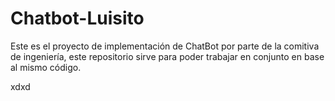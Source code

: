 # Chatbot-Luisito
Este es el proyecto de implementación de ChatBot por parte de la comitiva de ingeniería, este repositorio sirve para poder trabajar en conjunto en base al mismo código.


xdxd